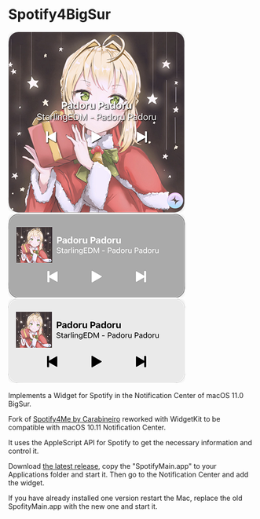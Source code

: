 # Spotify4BigSur

![large](large.png)
![medium dark](medium_dark.png)![medium light](medium_light.png)



Implements a Widget for Spotify in the Notification Center of macOS 11.0 BigSur.

Fork of [Spotify4Me by Carabineiro](https://github.com/carabina/Spotify4Me) reworked with WidgetKit to be compatible with macOS 10.11 Notification Center.

It uses the AppleScript API for Spotify to get the necessary information and control it.

Download [the latest release](https://github.com/fabiusBile/Spotify4BigSur/releases/latest), copy the "SpotifyMain.app" to your Applications folder and start it. Then go to the Notification Center and add the widget.

If you have already installed one version restart the Mac, replace the old SpofityMain.app with the new one and start it.
